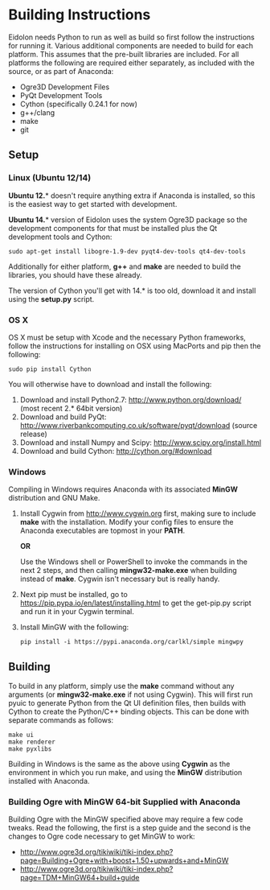 # Building Instructions

Eidolon needs Python to run as well as build so first follow the instructions for running it. 
Various additional components are needed to build for each platform. 
This assumes that the pre-built libraries are included.
For all platforms the following are required either separately, as included with the source, or as part of Anaconda:

 * Ogre3D Development Files
 * PyQt Development Tools
 * Cython (specifically 0.24.1 for now)
 * g++/clang
 * make
 * git

## Setup

### Linux (Ubuntu 12/14) 

**Ubuntu 12.*** doesn't require anything extra if Anaconda is installed, so this is the easiest way to get started with development.

**Ubuntu 14.*** version of Eidolon uses the system Ogre3D package so the development components for that must be installed plus the Qt development tools and Cython:

    sudo apt-get install libogre-1.9-dev pyqt4-dev-tools qt4-dev-tools

Additionally for either platform, **g++** and **make** are needed to build the libraries, you should have these already. 

The version of Cython you'll get with 14.\* is too old, download it and install using the **setup.py** script. 

### OS X

OS X must be setup with Xcode and the necessary Python frameworks, follow the instructions for installing on OSX using MacPorts and pip then the following:

    sudo pip install Cython

You will otherwise have to download and install the following:

 1. Download and install Python2.7: http://www.python.org/download/ (most recent 2.* 64bit version)
 2. Download and build PyQt: http://www.riverbankcomputing.co.uk/software/pyqt/download (source release)
 3. Download and install Numpy and Scipy: http://www.scipy.org/install.html
 4. Download and build Cython: http://cython.org/#download


### Windows

Compiling in Windows requires Anaconda with its associated **MinGW** distribution and GNU Make.

 1. Install Cygwin from http://www.cygwin.org first, making sure to include **make** with the installation. Modify your config files to ensure the Anaconda executables are topmost in your **PATH**. 

    **OR** 
 
    Use the Windows shell or PowerShell to invoke the commands in the next 2 steps, and then calling **mingw32-make.exe** when building instead of **make**. Cygwin isn't necessary but is really handy.

 2. Next pip must be installed, go to https://pip.pypa.io/en/latest/installing.html to get the get-pip.py script and run it in your Cygwin terminal. 

 3. Install MinGW with the following:

        pip install -i https://pypi.anaconda.org/carlkl/simple mingwpy


## Building 

To build in any platform, simply use the **make** command without any arguments (or **mingw32-make.exe** if not using Cygwin). 
This will first run pyuic to generate Python from the Qt UI definition files, then builds with Cython to create the Python/C++ binding objects. 
This can be done with separate commands as follows:

    make ui 
    make renderer 
    make pyxlibs 

Building in Windows is the same as the above using **Cygwin** as the environment in which you run make, and using the **MinGW** distribution installed with Anaconda.

### Building Ogre with MinGW 64-bit Supplied with Anaconda

Building Ogre with the MinGW specified above may require a few code tweaks.
Read the following, the first is a step guide and the second is the changes to Ogre code necessary to get MinGW to work:
 * http://www.ogre3d.org/tikiwiki/tiki-index.php?page=Building+Ogre+with+boost+1.50+upwards+and+MinGW
 * http://www.ogre3d.org/tikiwiki/tiki-index.php?page=TDM+MinGW64+build+guide
